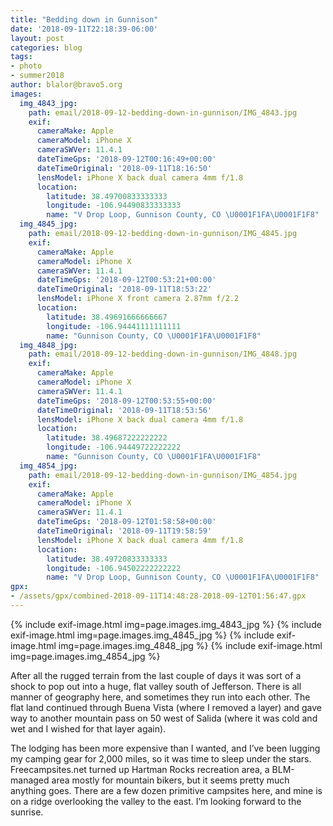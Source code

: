 ```yaml
---
title: "Bedding down in Gunnison"
date: '2018-09-11T22:18:39-06:00'
layout: post
categories: blog
tags:
- photo
- summer2018
author: blalor@bravo5.org
images:
  img_4843_jpg:
    path: email/2018-09-12-bedding-down-in-gunnison/IMG_4843.jpg
    exif:
      cameraMake: Apple
      cameraModel: iPhone X
      cameraSWVer: 11.4.1
      dateTimeGps: '2018-09-12T00:16:49+00:00'
      dateTimeOriginal: '2018-09-11T18:16:50'
      lensModel: iPhone X back dual camera 4mm f/1.8
      location:
        latitude: 38.49700833333333
        longitude: -106.94490833333333
        name: "V Drop Loop, Gunnison County, CO \U0001F1FA\U0001F1F8"
  img_4845_jpg:
    path: email/2018-09-12-bedding-down-in-gunnison/IMG_4845.jpg
    exif:
      cameraMake: Apple
      cameraModel: iPhone X
      cameraSWVer: 11.4.1
      dateTimeGps: '2018-09-12T00:53:21+00:00'
      dateTimeOriginal: '2018-09-11T18:53:22'
      lensModel: iPhone X front camera 2.87mm f/2.2
      location:
        latitude: 38.49691666666667
        longitude: -106.94441111111111
        name: "Gunnison County, CO \U0001F1FA\U0001F1F8"
  img_4848_jpg:
    path: email/2018-09-12-bedding-down-in-gunnison/IMG_4848.jpg
    exif:
      cameraMake: Apple
      cameraModel: iPhone X
      cameraSWVer: 11.4.1
      dateTimeGps: '2018-09-12T00:53:55+00:00'
      dateTimeOriginal: '2018-09-11T18:53:56'
      lensModel: iPhone X back dual camera 4mm f/1.8
      location:
        latitude: 38.49687222222222
        longitude: -106.94449722222222
        name: "Gunnison County, CO \U0001F1FA\U0001F1F8"
  img_4854_jpg:
    path: email/2018-09-12-bedding-down-in-gunnison/IMG_4854.jpg
    exif:
      cameraMake: Apple
      cameraModel: iPhone X
      cameraSWVer: 11.4.1
      dateTimeGps: '2018-09-12T01:58:58+00:00'
      dateTimeOriginal: '2018-09-11T19:58:59'
      lensModel: iPhone X back dual camera 4mm f/1.8
      location:
        latitude: 38.49720833333333
        longitude: -106.94502222222222
        name: "V Drop Loop, Gunnison County, CO \U0001F1FA\U0001F1F8"
gpx:
- /assets/gpx/combined-2018-09-11T14:48:28-2018-09-12T01:56:47.gpx
---
```


{% include exif-image.html img=page.images.img_4843_jpg %}
{% include exif-image.html img=page.images.img_4845_jpg %}
{% include exif-image.html img=page.images.img_4848_jpg %}
{% include exif-image.html img=page.images.img_4854_jpg %}

After all the rugged terrain from the last couple of days it was sort of a shock to pop out into a huge, flat valley south of Jefferson. There is all manner of geography here, and sometimes they run into each other. The flat land continued through Buena Vista (where I removed a layer) and gave way to another mountain pass on 50 west of Salida (where it was cold and wet and I wished for that layer again). 

The lodging has been more expensive than I wanted, and I’ve been lugging my camping gear for 2,000 miles, so it was time to sleep under the stars. Freecampsites.net turned up Hartman Rocks recreation area, a BLM-managed area mostly for mountain bikers, but it seems pretty much anything goes. There are a few dozen primitive campsites here, and mine is on a ridge overlooking the valley to the east. I’m looking forward to the sunrise. 














